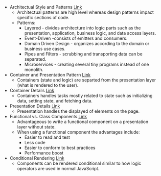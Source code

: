 * Architectual Style and Patterns [Link](https://medium.com/@mlbors/architectural-styles-and-architectural-patterns-c240f7df88a0#:~:text=Architectural%20Patterns%20VS%20Design%20Patterns&text=In%20a%20few%20words%2C%20while,and%20mechanisms%20of%20a%20system.)
  * Architectual patterns are high level whereas design patterns impact specific sections of code.
  * Patterns:
    * Layered - divides architecture into logic parts such as the presentation, application, business logic, and data access layers.
    * Event-Driven -consists of emitters and consumers.
    * Domain Driven Design - organizes according to the domain or business use cases.
    * Pipes and Filters - scrubbing and transporting data can be separated.
    * Microservices - creating several tiny programs instead of one monolith.
* Container and Presentation Pattern [Link](https://alchemycodelab.github.io/fsjs-notes/05_react/patterns/container_presentation/)
  * Containers (state and logic) are separted from the presentation layer (what is rendered to the user).
* Container Details [Link](https://alchemycodelab.github.io/fsjs-notes/05_react/patterns/container_presentation/container-details)
  * Containers handles tasks mostly related to state such as initializing data, setting state, and fetching data.
* Presentation Details [Link](https://alchemycodelab.github.io/fsjs-notes/05_react/patterns/container_presentation/presentation-details)
  * Presentation handles the displayed of elements on the page.
* Functional vs. Class Components [Link](https://medium.com/@Zwenza/functional-vs-class-components-in-react-231e3fbd7108)
  * Advantageous to write a functional component on a presentation layer without state.
  * When using a functional component the advantages include:
    * Easier to read and test
    * Less code
    * Easier to conform to best practices
    * Performance boost
* Conditional Rendering [Link](https://reactjs.org/docs/conditional-rendering.html)
  * Components can be rendered conditional similar to how logic operators are used in normal JavaScript.
